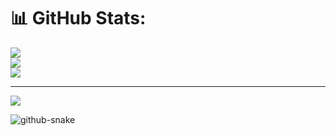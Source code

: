 
# 📊 GitHub Stats:
![](https://github-readme-stats.vercel.app/api?username=EminliAysun05&theme=dark&hide_border=false&include_all_commits=false&count_private=false)<br/>
![](https://nirzak-streak-stats.vercel.app/?user=EminliAysun05&theme=dark&hide_border=false)<br/>
![](https://github-readme-stats.vercel.app/api/top-langs/?username=EminliAysun05&theme=dark&hide_border=false&include_all_commits=false&count_private=false&layout=compact)

---
[![](https://visitcount.itsvg.in/api?id=EminliAysun05&icon=2&color=0)](https://visitcount.itsvg.in)

<!-- Proudly created with GPRM ( https://gprm.itsvg.in ) -->
<picture>
  <source media="(prefers-color-scheme: dark)" srcset="https://raw.githubusercontent.com/EminliAysun05/EminliAysun05/output/github-snake-dark.svg" />
  <source media="(prefers-color-scheme: light)" srcset="https://raw.githubusercontent.com/EminliAysun05/EminliAysun05/output/github-snake.svg" />
  <img alt="github-snake" src="https://raw.githubusercontent.com/EminliAysun05/EminliAysun05/output/github-snake.svg" />
</picture>
